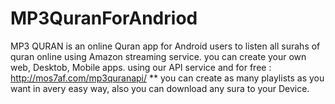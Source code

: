 MP3QuranForAndriod
==================

MP3 QURAN is an online Quran app for Android users to listen all surahs of quran online using Amazon streaming service. you can create your own web, Desktob, Mobile apps. using our API service and for free :  http://mos7af.com/mp3quranapi/ ** you can create as many playlists as you want in avery easy way, also you can download any sura to your Device.